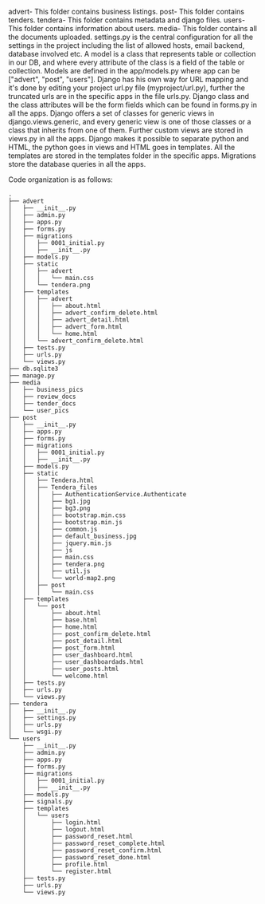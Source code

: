 advert- This folder contains business listings.
post- This folder contains tenders.
tendera- This folder contains metadata and django files.
users- This folder contains information about users.
media- This folder contains all the documents uploaded.
settings.py is the central configuration for all the settings in the project including the list of allowed hosts, email backend, database involved etc.
A model is a class that represents table or collection in our DB, and where every attribute of the class is a field of the table or collection. Models are defined in the app/models.py where app can be ["advert", "post", "users"].
Django has his own way for URL mapping and it's done by editing your project url.py file (myproject/url.py), further the truncated urls are in the specific apps in the file urls.py.
Django class and the class attributes will be the form fields which can be found in forms.py in all the apps.
Django offers a set of classes for generic views in django.views.generic, and every generic view is one of those classes or a class that inherits from one of them. Further custom views are stored in views.py in all the apps.
Django makes it possible to separate python and HTML, the python goes in views and HTML goes in templates. All the templates are stored in the templates folder in the specific apps.
Migrations store the database queries in all the apps.

Code organization is as follows:
```
.
├── advert
│   ├── __init__.py
│   ├── admin.py
│   ├── apps.py
│   ├── forms.py
│   ├── migrations
│   │   ├── 0001_initial.py
│   │   ├── __init__.py
│   ├── models.py
│   ├── static
│   │   ├── advert
│   │   │   └── main.css
│   │   └── tendera.png
│   ├── templates
│   │   ├── advert
│   │   │   ├── about.html
│   │   │   ├── advert_confirm_delete.html
│   │   │   ├── advert_detail.html
│   │   │   ├── advert_form.html
│   │   │   └── home.html
│   │   └── advert_confirm_delete.html
│   ├── tests.py
│   ├── urls.py
│   └── views.py
├── db.sqlite3
├── manage.py
├── media
│   ├── business_pics
│   ├── review_docs
│   ├── tender_docs
│   └── user_pics
├── post
│   ├── __init__.py
│   ├── apps.py
│   ├── forms.py
│   ├── migrations
│   │   ├── 0001_initial.py
│   │   ├── __init__.py
│   ├── models.py
│   ├── static
│   │   ├── Tendera.html
│   │   ├── Tendera_files
│   │   │   ├── AuthenticationService.Authenticate
│   │   │   ├── bg1.jpg
│   │   │   ├── bg3.png
│   │   │   ├── bootstrap.min.css
│   │   │   ├── bootstrap.min.js
│   │   │   ├── common.js
│   │   │   ├── default_business.jpg
│   │   │   ├── jquery.min.js
│   │   │   ├── js
│   │   │   ├── main.css
│   │   │   ├── tendera.png
│   │   │   ├── util.js
│   │   │   └── world-map2.png
│   │   ├── post
│   │   │   └── main.css
│   ├── templates
│   │   └── post
│   │       ├── about.html
│   │       ├── base.html
│   │       ├── home.html
│   │       ├── post_confirm_delete.html
│   │       ├── post_detail.html
│   │       ├── post_form.html
│   │       ├── user_dashboard.html
│   │       ├── user_dashboardads.html
│   │       ├── user_posts.html
│   │       └── welcome.html
│   ├── tests.py
│   ├── urls.py
│   └── views.py
├── tendera
│   ├── __init__.py
│   ├── settings.py
│   ├── urls.py
│   └── wsgi.py
└── users
    ├── __init__.py
    ├── admin.py
    ├── apps.py
    ├── forms.py
    ├── migrations
    │   ├── 0001_initial.py
    │   ├── __init__.py
    ├── models.py
    ├── signals.py
    ├── templates
    │   └── users
    │       ├── login.html
    │       ├── logout.html
    │       ├── password_reset.html
    │       ├── password_reset_complete.html
    │       ├── password_reset_confirm.html
    │       ├── password_reset_done.html
    │       ├── profile.html
    │       └── register.html
    ├── tests.py
    ├── urls.py
    └── views.py
```
